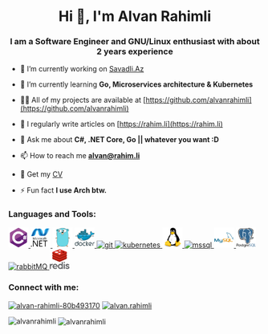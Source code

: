 <h1 align="center">Hi 👋, I'm Alvan Rahimli</h1>
<h3 align="center">I am a Software Engineer and GNU/Linux enthusiast with about 2 years experience</h3>

- 🔭 I’m currently working on [Savadli.Az](https://savadli.az)

- 🌱 I’m currently learning **Go, Microservices architecture & Kubernetes**

- 👨‍💻 All of my projects are available at [https://github.com/alvanrahimli](https://github.com/alvanrahimli)

- 📝 I regularly write articles on [https://rahim.li](https://rahim.li)

- 💬 Ask me about **C#, .NET Core, Go || whatever you want :D**

- 📫 How to reach me **alvan@rahim.li**

- 📄 Get my [CV](https://cv.rahim.li)

- ⚡ Fun fact **I use Arch btw.**

<h3 align="left">Languages and Tools:</h3>
<p align="left"> <a href="https://www.w3schools.com/cs/" target="_blank"> <img src="https://raw.githubusercontent.com/devicons/devicon/master/icons/csharp/csharp-original.svg" alt="csharp" width="40" height="40"/> </a> <a href="https://dotnet.microsoft.com/" target="_blank"> <img src="https://raw.githubusercontent.com/devicons/devicon/master/icons/dot-net/dot-net-original-wordmark.svg" alt="dotnet" width="40" height="40"/> </a> <a href="https://golang.org" target="_blank"> <img src="https://raw.githubusercontent.com/devicons/devicon/master/icons/go/go-original.svg" alt="go" width="40" height="40"/> </a> <a href="https://www.docker.com/" target="_blank"> <img src="https://raw.githubusercontent.com/devicons/devicon/master/icons/docker/docker-original-wordmark.svg" alt="docker" width="40" height="40"/> </a>  <a href="https://git-scm.com/" target="_blank"> <img src="https://www.vectorlogo.zone/logos/git-scm/git-scm-icon.svg" alt="git" width="40" height="40"/> </a> <a href="https://kubernetes.io" target="_blank"> <img src="https://www.vectorlogo.zone/logos/kubernetes/kubernetes-icon.svg" alt="kubernetes" width="40" height="40"/> </a> <a href="https://www.linux.org/" target="_blank"> <img src="https://raw.githubusercontent.com/devicons/devicon/master/icons/linux/linux-original.svg" alt="linux" width="40" height="40"/> </a> <a href="https://www.microsoft.com/en-us/sql-server" target="_blank"> <img src="https://www.svgrepo.com/show/303229/microsoft-sql-server-logo.svg" alt="mssql" width="40" height="40"/> </a> <a href="https://www.mysql.com/" target="_blank"> <img src="https://raw.githubusercontent.com/devicons/devicon/master/icons/mysql/mysql-original-wordmark.svg" alt="mysql" width="40" height="40"/> </a> <a href="https://www.postgresql.org" target="_blank"> <img src="https://raw.githubusercontent.com/devicons/devicon/master/icons/postgresql/postgresql-original-wordmark.svg" alt="postgresql" width="40" height="40"/> </a> <a href="https://www.rabbitmq.com" target="_blank"> <img src="https://www.vectorlogo.zone/logos/rabbitmq/rabbitmq-icon.svg" alt="rabbitMQ" width="40" height="40"/> </a> <a href="https://redis.io" target="_blank"> <img src="https://raw.githubusercontent.com/devicons/devicon/master/icons/redis/redis-original-wordmark.svg" alt="redis" width="40" height="40"/> </a> </p>

<h3 align="left">Connect with me:</h3>
<p align="left">
<a href="https://linkedin.com/in/alvan-rahimli-80b493170" target="blank"><img align="center" src="https://raw.githubusercontent.com/rahuldkjain/github-profile-readme-generator/master/src/images/icons/Social/linked-in-alt.svg" alt="alvan-rahimli-80b493170" height="30" width="40" /></a>
<a href="https://fb.com/alvan.rahimli" target="blank"><img align="center" src="https://raw.githubusercontent.com/rahuldkjain/github-profile-readme-generator/master/src/images/icons/Social/facebook.svg" alt="alvan.rahimli" height="30" width="40" /></a>
</p>

<p><img align="left" src="https://github-readme-stats.vercel.app/api/top-langs?username=alvanrahimli&show_icons=true&locale=en&layout=compact" alt="alvanrahimli" /></p>

<p>&nbsp;<img align="center" src="https://github-readme-stats.vercel.app/api?username=alvanrahimli&show_icons=true&locale=en" alt="alvanrahimli" /></p>

